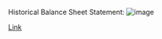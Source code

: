 Historical Balance Sheet Statement:
![image](https://github.com/amira-salama1/SQL_Projects-And-Visualizations/assets/72136621/6689ba0f-dd01-488c-8a38-1afb41e6e853)


  [Link](https://app.powerbi.com/links/yGpP2PAZ-F?ctid=898ed902-fca6-4a0e-9f69-cc03f1ac6556&pbi_source=linkShare&bookmarkGuid=e9e7516d-54f9-46f9-97ea-6b396a78e93a)
